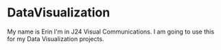 # DataVisualization
My name is Erin I'm in J24 Visual Communications. I am going to use this for my Data Visualization projects.

